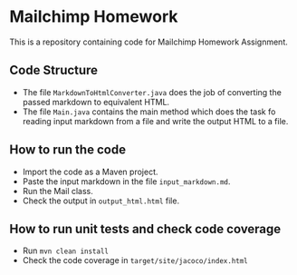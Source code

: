 # Mailchimp Homework

This is a repository containing code for Mailchimp Homework Assignment.

## Code Structure
- The file ```MarkdownToHtmlConverter.java``` does the job of converting the passed markdown to equivalent HTML.
- The file ```Main.java``` contains the main method which does the task fo reading input markdown from a file and write the output HTML to a file.

## How to run the code
- Import the code as a Maven project.
- Paste the input markdown in the file ```input_markdown.md```.
- Run the Mail class.
- Check the output in ```output_html.html``` file.

## How to run unit tests and check code coverage
- Run `mvn clean install`
- Check the code coverage in ```target/site/jacoco/index.html```


